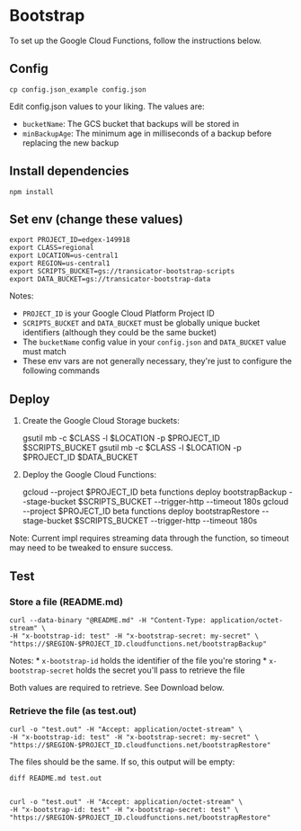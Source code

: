 # Bootstrap

To set up the Google Cloud Functions, follow the instructions below.

## Config
    
    cp config.json_example config.json
    
Edit config.json values to your liking. The values are: 

* `bucketName`: The GCS bucket that backups will be stored in  
* `minBackupAge`: The minimum age in milliseconds of a backup before replacing the new backup

## Install dependencies

    npm install

## Set env (change these values) 

    export PROJECT_ID=edgex-149918
    export CLASS=regional
    export LOCATION=us-central1
    export REGION=us-central1
    export SCRIPTS_BUCKET=gs://transicator-bootstrap-scripts
    export DATA_BUCKET=gs://transicator-bootstrap-data

Notes:
* `PROJECT_ID` is your Google Cloud Platform Project ID
* `SCRIPTS_BUCKET` and `DATA_BUCKET` must be globally unique bucket identifiers (although they could be the same bucket)
* The `bucketName` config value in your `config.json` and `DATA_BUCKET` value must match
* These env vars are not generally necessary, they're just to configure the following commands 

## Deploy

1. Create the Google Cloud Storage buckets:


    gsutil mb -c $CLASS -l $LOCATION -p $PROJECT_ID $SCRIPTS_BUCKET
    gsutil mb -c $CLASS -l $LOCATION -p $PROJECT_ID $DATA_BUCKET


2.  Deploy the Google Cloud Functions:


    gcloud --project $PROJECT_ID beta functions deploy bootstrapBackup --stage-bucket $SCRIPTS_BUCKET --trigger-http --timeout 180s
    gcloud --project $PROJECT_ID beta functions deploy bootstrapRestore --stage-bucket $SCRIPTS_BUCKET --trigger-http --timeout 180s

Note: Current impl requires streaming data through the function, so timeout may need to be tweaked to ensure success.

## Test

### Store a file (README.md)

    curl --data-binary "@README.md" -H "Content-Type: application/octet-stream" \
    -H "x-bootstrap-id: test" -H "x-bootstrap-secret: my-secret" \
    "https://$REGION-$PROJECT_ID.cloudfunctions.net/bootstrapBackup"

Notes:
    * `x-bootstrap-id` holds the identifier of the file you're storing
    * `x-bootstrap-secret` holds the secret you'll pass to retrieve the file
    
Both values are required to retrieve. See Download below.

### Retrieve the file (as test.out)

    curl -o "test.out" -H "Accept: application/octet-stream" \
    -H "x-bootstrap-id: test" -H "x-bootstrap-secret: my-secret" \
    "https://$REGION-$PROJECT_ID.cloudfunctions.net/bootstrapRestore"

The files should be the same. If so, this output will be empty: 

    diff README.md test.out


    curl -o "test.out" -H "Accept: application/octet-stream" \
    -H "x-bootstrap-id: test" -H "x-bootstrap-secret: test" \
    "https://$REGION-$PROJECT_ID.cloudfunctions.net/bootstrapRestore"